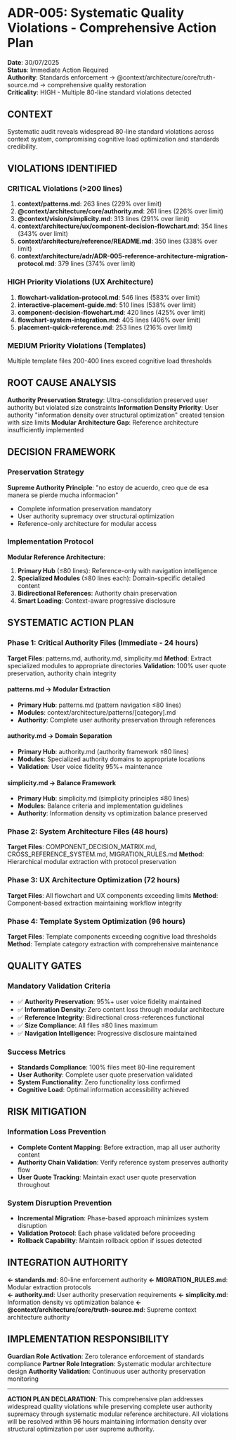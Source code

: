 # ADR-005: Systematic Quality Violations - Comprehensive Action Plan

**Date**: 30/07/2025  
**Status**: Immediate Action Required  
**Authority**: Standards enforcement → @context/architecture/core/truth-source.md → comprehensive quality restoration  
**Criticality**: HIGH - Multiple 80-line standard violations detected

## CONTEXT
Systematic audit reveals widespread 80-line standard violations across context system, compromising cognitive load optimization and standards credibility.

## VIOLATIONS IDENTIFIED

### CRITICAL Violations (>200 lines)
1. **context/patterns.md**: 263 lines (229% over limit)
2. **@context/architecture/core/authority.md**: 261 lines (226% over limit) 
3. **@context/vision/simplicity.md**: 313 lines (291% over limit)
4. **context/architecture/ux/component-decision-flowchart.md**: 354 lines (343% over limit)
5. **context/architecture/reference/README.md**: 350 lines (338% over limit)
6. **context/architecture/adr/ADR-005-reference-architecture-migration-protocol.md**: 379 lines (374% over limit)

### HIGH Priority Violations (UX Architecture)
1. **flowchart-validation-protocol.md**: 546 lines (583% over limit)
2. **interactive-placement-guide.md**: 510 lines (538% over limit)
3. **component-decision-flowchart.md**: 420 lines (425% over limit)
4. **flowchart-system-integration.md**: 405 lines (406% over limit)
5. **placement-quick-reference.md**: 253 lines (216% over limit)

### MEDIUM Priority Violations (Templates)
Multiple template files 200-400 lines exceed cognitive load thresholds

## ROOT CAUSE ANALYSIS
**Authority Preservation Strategy**: Ultra-consolidation preserved user authority but violated size constraints
**Information Density Priority**: User authority "information density over structural optimization" created tension with size limits
**Modular Architecture Gap**: Reference architecture insufficiently implemented

## DECISION FRAMEWORK

### Preservation Strategy
**Supreme Authority Principle**: "no estoy de acuerdo, creo que de esa manera se pierde mucha informacion"
- Complete information preservation mandatory
- User authority supremacy over structural optimization
- Reference-only architecture for modular access

### Implementation Protocol
**Modular Reference Architecture**:
1. **Primary Hub** (≤80 lines): Reference-only with navigation intelligence
2. **Specialized Modules** (≤80 lines each): Domain-specific detailed content
3. **Bidirectional References**: Authority chain preservation
4. **Smart Loading**: Context-aware progressive disclosure

## SYSTEMATIC ACTION PLAN

### Phase 1: Critical Authority Files (Immediate - 24 hours)
**Target Files**: patterns.md, authority.md, simplicity.md
**Method**: Extract specialized modules to appropriate directories
**Validation**: 100% user quote preservation, authority chain integrity

#### patterns.md → Modular Extraction
- **Primary Hub**: patterns.md (pattern navigation ≤80 lines)
- **Modules**: context/architecture/patterns/[category].md
- **Authority**: Complete user authority preservation through references

#### authority.md → Domain Separation  
- **Primary Hub**: authority.md (authority framework ≤80 lines)
- **Modules**: Specialized authority domains to appropriate locations
- **Validation**: User voice fidelity 95%+ maintenance

#### simplicity.md → Balance Framework
- **Primary Hub**: simplicity.md (simplicity principles ≤80 lines)
- **Modules**: Balance criteria and implementation guidelines
- **Authority**: Information density vs optimization balance preserved

### Phase 2: System Architecture Files (48 hours)
**Target Files**: COMPONENT_DECISION_MATRIX.md, CROSS_REFERENCE_SYSTEM.md, MIGRATION_RULES.md
**Method**: Hierarchical modular extraction with protocol preservation

### Phase 3: UX Architecture Optimization (72 hours)
**Target Files**: All flowchart and UX components exceeding limits
**Method**: Component-based extraction maintaining workflow integrity

### Phase 4: Template System Optimization (96 hours)
**Target Files**: Template components exceeding cognitive load thresholds
**Method**: Template category extraction with comprehensive maintenance

## QUALITY GATES

### Mandatory Validation Criteria
- ✅ **Authority Preservation**: 95%+ user voice fidelity maintained
- ✅ **Information Density**: Zero content loss through modular architecture
- ✅ **Reference Integrity**: Bidirectional cross-references functional
- ✅ **Size Compliance**: All files ≤80 lines maximum
- ✅ **Navigation Intelligence**: Progressive disclosure maintained

### Success Metrics
- **Standards Compliance**: 100% files meet 80-line requirement
- **User Authority**: Complete user quote preservation validated
- **System Functionality**: Zero functionality loss confirmed
- **Cognitive Load**: Optimal information accessibility achieved

## RISK MITIGATION

### Information Loss Prevention
- **Complete Content Mapping**: Before extraction, map all user authority content
- **Authority Chain Validation**: Verify reference system preserves authority flow
- **User Quote Tracking**: Maintain exact user quote preservation throughout

### System Disruption Prevention
- **Incremental Migration**: Phase-based approach minimizes system disruption
- **Validation Protocol**: Each phase validated before proceeding
- **Rollback Capability**: Maintain rollback option if issues detected

## INTEGRATION AUTHORITY
**← standards.md**: 80-line enforcement authority
**← MIGRATION_RULES.md**: Modular extraction protocols  
**← authority.md**: User authority preservation requirements
**← simplicity.md**: Information density vs optimization balance
**← @context/architecture/core/truth-source.md**: Supreme context architecture authority

## IMPLEMENTATION RESPONSIBILITY
**Guardian Role Activation**: Zero tolerance enforcement of standards compliance
**Partner Role Integration**: Systematic modular architecture design
**Authority Validation**: Continuous user authority preservation monitoring

---

**ACTION PLAN DECLARATION**: This comprehensive plan addresses widespread quality violations while preserving complete user authority supremacy through systematic modular reference architecture. All violations will be resolved within 96 hours maintaining information density over structural optimization per user supreme authority.